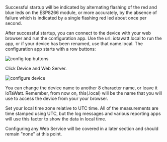Successful startup will be indicated by alternating flashing of the red and blue leds on the ESP8266 module, or more accurately, by the absence of failure which is indicated by a single flashing red led about once per second. 

After successful startup, you can connect to the device with your web browser and run the configuration app. Use the url: iotawatt.local to run the app, or if your device has been renamed, use that name.local.  The configuration app starts with a row buttons:

![config top buttons](http://iotawatt.com/Images/config_bigideas.gif)

Click Device and Web Server.

![configure device](http://iotawatt.com/Images/config_device.gif)

You can change the device name to another 8 character name, or leave it IoTaWatt.  Remember, from now on, this(.local) will be the name that you will use to access the device from your your browser.

Set your local time zone relative to UTC time.  All of the measurements are time stamped using UTC, but the log messages and various reporting apps will use this factor to show the data in local time.

Configuring any Web Service will be covered in a later section and should remain "none" at this point.

